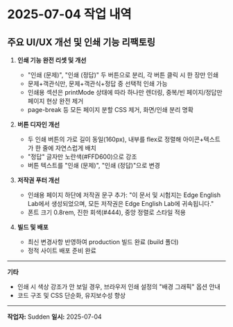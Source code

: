 # 2025-07-04 작업 내역

## 주요 UI/UX 개선 및 인쇄 기능 리팩토링

1. **인쇄 기능 완전 리셋 및 개선**
   - "인쇄 (문제)", "인쇄 (정답)" 두 버튼으로 분리, 각 버튼 클릭 시 한 장만 인쇄
   - 문제+객관식만, 문제+객관식+정답 중 선택적 인쇄 가능
   - 인쇄용 섹션은 printMode 상태에 따라 하나만 렌더링, 중복/빈 페이지/정답만 페이지 현상 완전 제거
   - page-break 등 모든 페이지 분할 CSS 제거, 화면/인쇄 분리 명확

2. **버튼 디자인 개선**
   - 두 인쇄 버튼의 가로 길이 동일(160px), 내부를 flex로 정렬해 아이콘+텍스트가 한 줄에 자연스럽게 배치
   - "정답" 글자만 노란색(#FFD600)으로 강조
   - 버튼 텍스트를 "인쇄 (문제)", "인쇄 (정답)"으로 변경

3. **저작권 푸터 개선**
   - 인쇄용 페이지 하단에 저작권 문구 추가: "이 문서 및 시험지는 Edge English Lab에서 생성되었으며, 모든 저작권은 Edge English Lab에 귀속됩니다."
   - 폰트 크기 0.8rem, 진한 회색(#444), 중앙 정렬로 스타일 적용

4. **빌드 및 배포**
   - 최신 변경사항 반영하여 production 빌드 완료 (build 폴더)
   - 정적 사이트 배포 준비 완료

---

**기타**
- 인쇄 시 색상 강조가 안 보일 경우, 브라우저 인쇄 설정의 "배경 그래픽" 옵션 안내
- 코드 구조 및 CSS 단순화, 유지보수성 향상

---

**작업자:** Sudden
**일시:** 2025-07-04
